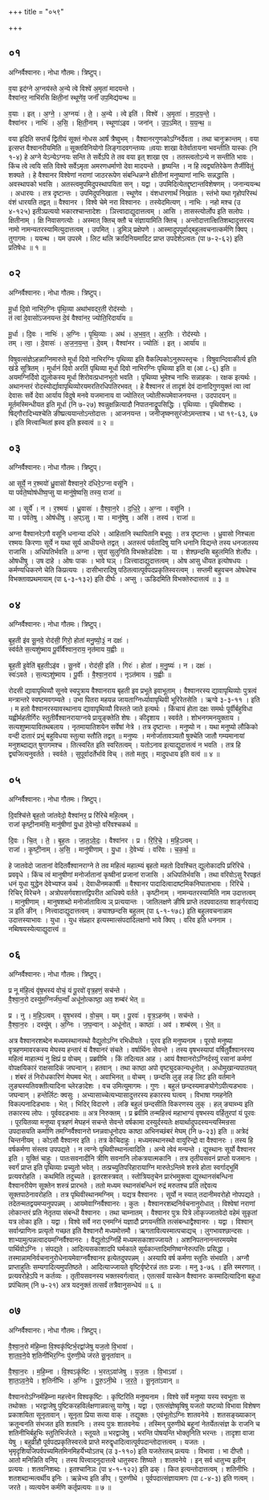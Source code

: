 +++
title = "०५९"

+++


## ०१
अग्निर्वैश्वानरः। नोधा गौतमः। त्रिष्टुप्।

व॒या इद॑ग्ने अ॒ग्नय॑स्ते अ॒न्ये त्वे विश्वे॑ अ॒मृता॑ मादयन्ते ।  
वैश्वा॑नर॒ नाभि॑रसि क्षिती॒नां स्थूणे॑व॒ जनाँ॑ उप॒मिद्य॑यन्थ ॥

व॒याः । इत् । अ॒ग्ने॒ । अ॒ग्नयः॑ । ते॒ । अ॒न्ये । त्वे इति॑ । विश्वे॑ । अ॒मृताः॑ । मा॒द॒य॒न्ते॒ ।  
वैश्वा॑नर । नाभिः॑ । अ॒सि॒ । क्षि॒ती॒नाम् । स्थूणा॑ऽइव । जना॑न् । उ॒प॒ऽमित् । य॒य॒न्थ॒ ॥

वया इदिति सप्तर्चं द्वितीयं सूक्तं नोधस आर्षं त्रैष्वुभम् । वैश्वानरगुणकोऽग्निर्देवता । तथा चानुक्रान्तम् । वया इत्सप्त वैश्वानरीयमिति ॥ सूक्तविनियोगो लिङ्गादवगन्तव्यः ॥वयाः शाखा वेतेर्वातायना भवन्तीति यास्कः (नि १-४) हे अग्ने येऽन्येऽग्नयः सन्ति ते सर्वेऽपि ते तव वया इत् शाखा एव । ततस्त्वतोऽन्ये न सन्तीति भावः । किंच त्वे त्वयि सति विश्वे सर्वेऽमृता अमरणधर्माणो देवा मादयन्ते । हृष्यन्ति । न हि त्वद्व्यतिरेकेण तैर्जीवितुं शक्यते । हे वैश्वानर विश्वेणां नराणां जाठररूपेण संबन्धिन्नग्ने क्षीतीनां मनुष्याणां नाभिः सन्नद्धासि । अवस्थापको भवसि । अतस्त्वमुपमिदुपस्थापयिता सन् । यद्वा । उपमिदित्येतद्दृष्टान्तविशेषणम् । जनान्ययन्थ । अधारयः । तत्र दृष्टान्तः । उपमिदुपनिखाता । स्थूणेव । वंशधारणार्थं निखातः । स्तंभो यथा गृहोपरिस्थं वंशं धारयति तद्वत् ॥ वैश्वानर । विश्वे चेमे नरा विश्वानरः । तस्येदमित्यण् । नाभिः । नहो मश्च (उ ४-१२५) इतीञ्प्रत्ययो भकारश्चान्तादेशः । ञित्त्वादाद्युदात्तत्वम् । आसि । तासस्त्योर्लोप इति सलोपः । क्षितीनाम् । क्षि निवासगत्योः । अस्मात् क्तिच् क्तौ च संज्ञायामिति क्तिच् । अन्तोदात्तात्क्षितिशब्दादुत्तरस्य नामो नामन्यतरस्यामित्युदात्तत्वम् । उपमित् । डुमिञ् प्रक्षेपणे । आस्मादुपपूर्वाद्बहुलवचनात्कर्मणि क्विप् । तुगागमः । ययन्थ । यम उपरमे । लिट थलि क्रादिनियमादिट प्राप्त उपदेशेऽत्वतः (पा ७-२-६२) इति प्रतिषेधः ॥ १ ॥

## ०२
अग्निर्वैश्वानरः। नोधा गौतमः। त्रिष्टुप्।

मू॒र्धा दि॒वो नाभि॑र॒ग्निः पृ॑थि॒व्या अथा॑भवदर॒ती रोद॑स्योः ।  
तं त्वा॑ दे॒वासो॑ऽजनयन्त दे॒वं वैश्वा॑नर॒ ज्योति॒रिदार्या॑य ॥

मू॒र्धा । दि॒वः । नाभिः॑ । अ॒ग्निः । पृ॒थि॒व्याः । अथ॑ । अ॒भ॒व॒त् । अ॒र॒तिः । रोद॑स्योः ।  
तम् । त्वा॒ । दे॒वासः॑ । अ॒ज॒न॒य॒न्त॒ । दे॒वम् । वैश्वा॑नर । ज्योतिः॑ । इत् । आर्या॑य ॥

विषुवत्संज्ञेऽहन्नाग्निमारुते मूर्धा दिवो नाभिरग्निः पृथिव्या इति वैकल्पिकोऽनुरूपस्तृचः । विषुवान्दिवाकीर्त्य इति खंडे सूत्रितम् । मूर्धानं दिवो अरतिं पृथिव्या मूर्धा दिवो नाभिरग्निः पृथिव्या इति वा (आ ८-६) इति ॥अयमग्निर्दिवो द्युलोकस्य मूर्धा शिरोवत्प्रधानभूतो भवति । पृथिव्या भूमेश्च नाभिः सन्नाहकः । रक्षक इत्यर्थः । अथानन्तरं रोदस्योर्द्यावापृथिव्योरयमरतिरधिपतिरभवत् । हे वैश्वानर तं तादृशं देवं दानादिगुणयुक्तं त्वा त्वां देवासः सर्वे देवा आर्याय विदुषे मनवे यजमानाय वा ज्योतिरत् ज्योतीरूपमेवाजनयन्त । उदपादयन् ॥ मूर्तमस्मिन्धीयत इति मूर्धा (नि ७-२७) श्वन्नुक्षन्नित्यादौ निपातनाद्रूपसिद्धिः । पृथिव्याः । पृथिवीशब्दः । षिद्गौरादिभ्यश्चेति ङीष्प्रत्ययान्तोऽन्तोदात्तः । आजनयन्त । जनीजृष्क्नसुरंजोऽमन्ताश्च । धा १९-६३, ६७ । इति मित्त्वान्मितां ह्रस्व इति ह्रस्वत्वं ॥ २ ॥

## ०३
अग्निर्वैश्वानरः। नोधा गौतमः। त्रिष्टुप्।

आ सूर्ये॒ न र॒श्मयो॑ ध्रु॒वासो॑ वैश्वान॒रे द॑धिरे॒ऽग्ना वसू॑नि ।  
या पर्व॑ते॒ष्वोष॑धीष्व॒प्सु या मानु॑षे॒ष्वसि॒ तस्य॒ राजा॑ ॥

आ । सूर्ये॑ । न । र॒श्मयः॑ । ध्रु॒वासः॑ । वै॒श्वा॒न॒रे । द॒धि॒रे॒ । अ॒ग्ना । वसू॑नि ।  
या । पर्व॑तेषु । ओष॑धीषु । अ॒प्ऽसु । या । मानु॑षेषु । असि॑ । तस्य॑ । राजा॑ ॥

अग्ना वैश्वानरेऽगौ वसूनि धनान्या दधिरे । आहितानि स्थापितानि बभूवुः । तत्र दृष्टान्तः । ध्रुवासो निश्चला रश्मयः किरणाः सूर्ये न यथा सूर्य आधीयन्ते तद्वत् । अतस्त्वं पर्वतादिषु यानि धनानि विद्यन्ते तस्य धनजातस्य राजासि । अधिपतिर्भवति ॥ अग्ना । सुपां सुलुगिति विभक्तेर्डादेशः । या । शेश्छन्दसि बहुलमिति शेर्लोपः । ओषधीषु । उष दाहे । ओषः पाकः । भावे घञ् । ञित्त्वादाद्युदात्तत्वम् । ओष आसु धीयत इत्योषधयः । कर्मण्यधिकरणे चेति किप्रत्ययः । दासीभारादिषु पठितत्वात्पूर्वपदप्रकृतिस्वरत्वम् । सप्तमी बहुवचन ओषधेश्च विभक्तावप्रथमायाम् (पा ६-३-१३२) इति दीर्घः । अप्सु । ऊडिदमिति विभक्तेरुदात्तत्वं ॥ ३ ॥

## ०४
अग्निर्वैश्वानरः। नोधा गौतमः। त्रिष्टुप्।

बृ॒ह॒ती इ॑व सू॒नवे॒ रोद॑सी॒ गिरो॒ होता॑ मनु॒ष्यो॒३॒॑ न दक्षः॑ ।  
स्व॑र्वते स॒त्यशु॑ष्माय पू॒र्वीर्वै॑श्वान॒राय॒ नृत॑माय य॒ह्वीः ॥

बृ॒ह॒ती इ॒वेति॑ बृह॒तीऽइ॑व । सू॒नवे॑ । रोद॑सी॒ इति॑ । गिरः॑ । होता॑ । म॒नु॒ष्यः॑ । न । दक्षः॑ ।  
स्वः॑ऽवते । स॒त्यऽशु॑ष्माय । पू॒र्वीः । वै॒श्वा॒न॒राय॑ । नृऽत॑माय । य॒ह्वीः ॥

रोदसी द्यावापृथिव्यौ सूनवे स्वपुत्राय वैश्वानराय बृहती इव प्रभूते इवाभूताम् । वैश्वानरस्य द्यावापृथिव्योः पुत्रत्वं मन्त्रान्तरे स्वष्टमवगम्यते । उभा पितरा महयन्न जायताग्निर्ध्यावापृथिवी भूरिरेतसेति । ऋग्वे ३-३-११ । इति । म हतो वैश्वानरस्यावस्थानाय द्यावापृथिव्यौ विस्तते जाते इत्यर्थः । किंचायं होता दक्षः समर्थः पूर्वीर्बहुविधा यह्वीर्महतीर्गिरः स्तुतीर्वैश्वानरायाग्नये प्रायुङ्क्तेति शेषः । कीदृशाय । स्वर्वते । शोभनगमनयुक्ताय । सत्यशुष्मायावितथबलाय । नृतमायातिशयेन सर्वेषां नेत्रे । तत्र दृष्टान्तः । मनुष्यो न । यथा मनुष्यो लौकिको वन्दी दातारं प्रभुं बहुविधया स्तुत्या स्तौति तद्वत् ॥ मनुष्यः । मनोर्जातावञ्यतौ षुक्चेति जातौ गम्यमानायां मनुशब्दाद्यत् षुगागमश्च । तित्स्वरित इति स्वरितत्वम् । यतोऽनाव इत्याद्युदात्तत्वं न भवति । तत्र हि द्व्यजित्यनुवर्तते । स्वर्वते । सुपूर्वादर्तेर्भावे विच् । ततो मतुप् । मादुपधाय इति वत्वं ॥ ४ ॥

## ०५
अग्निर्वैश्वानरः। नोधा गौतमः। त्रिष्टुप्।

दि॒वश्चि॑त्ते बृह॒तो जा॑तवेदो॒ वैश्वा॑नर॒ प्र रि॑रिचे महि॒त्वम् ।  
राजा॑ कृष्टी॒नाम॑सि॒ मानु॑षीणां यु॒धा दे॒वेभ्यो॒ वरि॑वश्चकर्थ ॥

दि॒वः । चि॒त् । ते॒ । बृ॒ह॒तः । जा॒त॒ऽवे॒दः॒ । वैश्वा॑नर । प्र । रि॒रि॒चे॒ । म॒हि॒ऽत्वम् ।  
राजा॑ । कृ॒ष्टी॒नाम् । अ॒सि॒ । मानु॑षीणाम् । यु॒धा । दे॒वेभ्यः॑ । वरि॑वः । च॒क॒र्थ॒ ॥

हे जातवेदो जातानां वेदितर्वैश्वानराग्ने ते तव महित्वं महात्म्यं बृहतो महतो दिवश्चित् द्युलोकादपि प्ररिरिचे । प्रववृधे । किंच त्वं मानुषीणां मनोर्जातानां कृष्वीनां प्रजानां राजासि । अधिपतिर्भवसि । तथा वरिवोऽसु रैरपहृतं धनं युधा युद्धेन देवेभ्यश्ज कर्थ । देवाधीनमकार्षीः ॥ वैश्वानर पादादित्वादाष्टमिकनिघाताभावः । रिरिचे । रिचिर् विरेचने । अत्रोपसर्गवशात्तद्विपरीत आधिक्ये वर्तते । कृष्टीनाम् । नामन्यतरस्यामिति नाम उदात्तत्वम् । मानुषीणाम् । मानुषशब्दो मनोर्जातावित्य ञ् प्रत्ययान्तः । जातिलक्षणे ङीषि प्राप्ते तदपवादतया शार्ङ्गरवाद्य ञ इति ङीन् । नित्त्वादाद्युदात्तत्वम् । ङ्याश्छन्दसि बहुलम् (पा ६-१-१७८) इति बहुलवचनान्नाम उदात्तस्याभावः । युधा । युध संप्रहार इत्यस्मात्संपदादिलक्षणो भावे क्विप् । वरिव इति धननाम । नब्विषयस्येत्याद्युदात्त्वं ॥

## ०६
अग्निर्वैश्वानरः। नोधा गौतमः। त्रिष्टुप्।

प्र नू म॑हि॒त्वं वृ॑ष॒भस्य॑ वोचं॒ यं पू॒रवो॑ वृत्र॒हणं॒ सच॑न्ते ।  
वै॒श्वा॒न॒रो दस्यु॑म॒ग्निर्ज॑घ॒न्वाँ अधू॑नो॒त्काष्ठा॒ अव॒ शम्ब॑रं भेत् ॥

प्र । नु । म॒हि॒ऽत्वम् । वृ॒ष॒भस्य॑ । वो॒च॒म् । यम् । पू॒रवः॑ । वृ॒त्र॒ऽहन॑म् । सच॑न्ते ।  
वै॒श्वा॒न॒रः । दस्यु॑म् । अ॒ग्निः । ज॒घ॒न्वान् । अधू॑नोत् । काष्ठाः॑ । अव॑ । शम्ब॑रम् । भे॒त् ॥

अत्र वैश्वानरशब्देन मध्यमस्थानस्थो वैद्युतोऽग्नि रभिधीयते । पूरव इति मनुष्यनाम । पूरवो मनुष्या वृत्रहणमावरकस्य मेघस्य हन्तारं यं वैश्वानरं संचते । वर्षार्थिनः सेवन्ते । तस्य वृषभस्यापां वर्षितुर्वैश्वानरस्य महित्वं माहात्म्यं नु क्षिप्रं प्र वोचम् । प्रब्रवीमि । किं तदित्यत आह । आयं वैश्वानरोऽग्निर्दस्युं रसानां कर्मणां वोपक्षयिकारं राक्षसादिकं जघन्वान् । हतवान् । तथा काष्ठा अपो वृष्ट्युदकान्यधूनोत् । अधोमुखान्यपातयत् । शंबरं तं निरोधकारिणं मेघमव भेत् । अवाभिनत् ॥ वोचम् । छन्दसि लुङ् लङ् लिट इति वर्तमाने लुङ्यस्यतिवक्तीत्यादिना च्लेरङादेशः । वच उमित्युमागमः । गुणः । बहुलं छन्दस्यमाङ्योगेऽपीत्यडभावः । जघन्वान् । हन्तेर्लिटः क्वसुः । अभ्यासाच्चेत्यभ्यासादुत्तरस्य हकारस्य घत्वम् । विभाषा गमहनेति विकल्पनादिडभावः । भेत् । भिदिर् विदारणे । लङि बहुलं छन्दसीति विकरणस्य लुक् । हल् ङ्याब्भ्य इति तकारस्य लोपः । पूर्ववदडभावः ॥ अत्र निरुक्तम् । प्र ब्रवीमि तन्महित्त्वं महाभाग्यं वृषभस्य वर्हितुरपां यं पूरवः । पूरयितव्या मनुष्या वृत्रहणं मेघहनं सचन्ते सेवन्ते वर्षकामा दस्युर्दस्यतेः क्षयार्थादुपदस्यन्त्यस्मिन्रसा उपदासयति कर्माणि तमग्निर्वैश्वानरो घ्नन्नवाधूनोदपः काष्ठा अभिनच्छंबरं मेघम् (नि ७-२३) इति ॥ अत्रेदं चिन्तनीयम् । कोऽसौ वैश्वानर इति । तत्र केचिदाहुः । मध्यमस्थानस्थो वायुरिन्द्रो वा वैश्वानरः । तस्य हि वर्षकर्मणा संस्तव उपपद्यते । न त्वग्नेः पृथिवीस्थानत्वादिति । अन्ये त्वेवं मन्यन्ते । द्युस्थानः सूर्यो वैश्वानर इति । युक्तिं चाहुः । पातःसवनादीनि त्रीणि सवनानि लोकत्रयात्मकानि । तत्र तृतीयसवनं प्राप्तो यजमानः । स्वर्गं प्राप्त इति पृथिव्याः प्रच्युतो भवेत् । तत्प्रच्युतिपरिहारायाग्नि मारुतेऽन्तिमे शस्त्रे होता स्वर्गाद्भूमिं प्रत्यवरोहति । कथमिति तदुच्यते । इतरशस्त्रवत् । स्तोत्रियतृचेन प्रारंभमुक्त्वा द्युस्थानसंबन्धिना वैश्वानरीयेण सूक्तेन शस्त्रं प्रारभते । ततो मध्यम स्थानसंबन्धिनं रुद्रं मरुतश्च प्रति तद्देवत्य सूक्तपाठेनावरोहति । तत्र पृथिवीस्थानमग्निम् । यद्यत्र वैश्वानरः । सूर्यो न स्यात् तदानीमवरोहो नोपपद्यते । तदेतन्मतद्वयमप्यनुपपन्नम् । आयमेवाग्निर्वैश्वानरः । कुतः । वैश्वानरशब्दनिर्वचनानुरोधात् । विश्वेषां नराणां लोकान्तरं प्रति नेतृतया संबन्धी वैश्वानरः । तथा चाम्नातम् । वैश्वानर पुत्रः पित्रे लोकृज्जातवेदो वहेमं सुकृतां यत्र लोका इति । यद्वा । विश्वे सर्वे नरा एनमग्निं यज्ञादौ प्रणयन्तीति तत्संबन्धाद्वैश्वानरः । यद्वा । विश्वान् सर्वान्प्राणिनः प्रत्यृतो गच्छत इति वैश्वानरौ मध्यमोत्तमौ । ऋगतावित्यस्मात्पचाद्यच् । लुगभावश्छान्दसः । शाभ्यामुत्पन्नत्वादयमग्निर्वैश्वानरः । वैद्युतोऽग्निर्हि मध्यमसकाशाज्जायते । अशनिपतनानन्तरमयमेव पार्थिवोऽग्निः । संपद्यते । आदित्यसकाशादपि घर्मकाले सूर्यकान्तादिमणिष्वग्नेरुत्पत्तिः प्रसिद्धा । तस्मान्नामनिर्वचनानुरोधेनायमेवाग्नर्वैश्वानर इत्येतदुपपन्नम् । अस्यापि वर्ष कर्मणा स्तुतिः संभवति । अग्नौ प्राप्ताहुतिः सम्यगादित्यमुपतिष्ठते । आदित्याज्जायते वृष्टिर्वृष्टेरन्नं ततः प्रजाः । मनु ३-७६ । इति स्मरणात् । प्रत्यवरोहेऽपि न कर्तव्यः । तृतीयसवनस्य भक्तस्वर्गत्वात् । एतत्सर्वं यास्केन वैश्वानरः कस्मादित्यादिना बहुधा प्रपंचितम् (नि ७-२१) अत्र यदनुक्तं तत्सर्वं तत्रैवानुसन्धेयं ॥ ६ ॥

## ०७
अग्निर्वैश्वानरः। नोधा गौतमः। त्रिष्टुप्।

वै॒श्वा॒न॒रो म॑हि॒म्ना वि॒श्वकृ॑ष्टिर्भ॒रद्वा॑जेषु यज॒तो वि॒भावा॑ ।  
शा॒त॒व॒ने॒ये श॒तिनी॑भिर॒ग्निः पु॑रुणी॒थे ज॑रते सू॒नृता॑वान् ॥

वै॒श्वा॒न॒रः । म॒हि॒म्ना । वि॒श्वऽकृ॑ष्टिः । भ॒रत्ऽवा॑जेषु । य॒ज॒तः । वि॒भाऽवा॑ ।  
शा॒त॒ऽव॒ने॒ये । श॒तिनी॑भिः । अ॒ग्निः । पु॒रु॒ऽनी॒थे । ज॒र॒ते॒ । सू॒नृता॑ऽवान् ॥

वैश्वानरोऽग्निर्महिम्ना महत्त्वेन विश्वकृष्टिः । कृष्टिरिति मनुष्यनाम । विश्वे सर्वे मनुष्या यस्य स्वभूताः स तथोक्तः । भरद्वाजेषु पुष्टिकरहविर्लक्षणान्नवत्सु यागेषु । यद्वा । एतत्संज्ञेष्वृषिषु यजतो यष्टव्यो विभावा विशेषण प्रकाशयिता सूनृतावान् । सूनृता प्रिया सत्या वाक् । तद्युक्तः । एवंभूतोऽग्निः शातवनेये । शतसङ्ख्याकान् क्रतून्वनति संभजत इति शतवनिः । तस्य पुत्रः शातवनेयः । तस्मिन् पुरुणीथे बहूनां नेतर्येतत्संज्ञ के राजनि च शतिनीभिर्बहुभिः स्तुतिभिर्जरते । स्तूयते ॥ भरद्वाजेषु । भरन्ति पोषयन्ति भोक्तृनिति भरन्तः । तादृशा वाजा येषु । बहुव्रीहौ पूर्वपदप्रकृतिस्वरत्वे प्राप्ते मरुद्वृधादित्वात्पूर्वपदान्तोदात्तत्वम् । यजतः । भृमृदृशियजिपर्वपच्यमितमिनमिहर्येभ्योऽतच् (उ ३-११०) इति यजतेरतच् प्रत्ययः । विभावा । भा दीप्तौ । आतो मनिन्निति वनिप् । तस्य पित्त्वादनुदात्तत्वे धातुस्वरः शिष्यते । शातवनेये । इन् सर्व धातुभ्य इतीन् प्रत्ययः । शतवनिशब्दः । इतश्चानिञः (पा ४-१-१२२) इति ढक् । कित इत्यन्तोदात्तत्वम् । शतिनीभिः । शतशब्दान्मत्वर्थीय इनिः । ऋन्नेभ्य इति ङीप् । पुरुणीथे । पूर्वपदात्संज्ञायामगः (पा ८-४-३) इति णत्वम् । जरते । व्यत्ययेन कर्मणि कर्तृप्रत्ययः ॥ ७ ॥